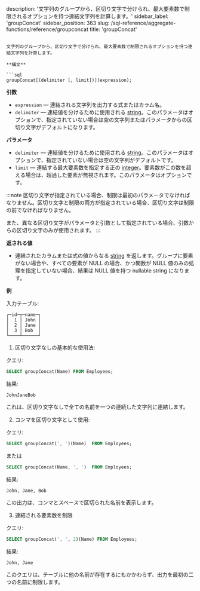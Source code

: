 description: '文字列のグループから、区切り文字で分けられ、最大要素数で制限されるオプションを持つ連結文字列を計算します。'
sidebar_label: 'groupConcat'
sidebar_position: 363
slug: /sql-reference/aggregate-functions/reference/groupconcat
title: 'groupConcat'
```

文字列のグループから、区切り文字で分けられ、最大要素数で制限されるオプションを持つ連結文字列を計算します。

**構文**

```sql
groupConcat[(delimiter [, limit])](expression);
```

**引数**

- `expression` — 連結される文字列を出力する式またはカラム名。
- `delimiter` — 連結値を分けるために使用される [string](../../../sql-reference/data-types/string.md)。このパラメータはオプションで、指定されていない場合は空の文字列またはパラメータからの区切り文字がデフォルトになります。

**パラメータ**

- `delimiter` — 連結値を分けるために使用される [string](../../../sql-reference/data-types/string.md)。このパラメータはオプションで、指定されていない場合は空の文字列がデフォルトです。
- `limit` — 連結する最大要素数を指定する正の [integer](../../../sql-reference/data-types/int-uint.md)。要素数がこの数を超える場合は、超過した要素が無視されます。このパラメータはオプションです。

:::note
区切り文字が指定されている場合、制限は最初のパラメータでなければなりません。区切り文字と制限の両方が指定されている場合、区切り文字は制限の前でなければなりません。

また、異なる区切り文字がパラメータと引数として指定されている場合、引数からの区切り文字のみが使用されます。
:::

**返される値**

- 連結されたカラムまたは式の値からなる [string](../../../sql-reference/data-types/string.md) を返します。グループに要素がない場合や、すべての要素が NULL の場合、かつ関数が NULL 値のみの処理を指定していない場合、結果は NULL 値を持つ nullable string になります。

**例**

入力テーブル:

```text
┌─id─┬─name─┐
│  1 │ John │
│  2 │ Jane │
│  3 │ Bob  │
└────┴──────┘
```

1.    区切り文字なしの基本的な使用法:

クエリ:

```sql
SELECT groupConcat(Name) FROM Employees;
```

結果:

```text
JohnJaneBob
```

これは、区切り文字なしで全ての名前を一つの連続した文字列に連結します。


2. コンマを区切り文字として使用:

クエリ:

```sql
SELECT groupConcat(', ')(Name)  FROM Employees;
```

または

```sql
SELECT groupConcat(Name, ', ')  FROM Employees;
```

結果:

```text
John, Jane, Bob
```

この出力は、コンマとスペースで区切られた名前を表示します。


3. 連結される要素数を制限

クエリ:

```sql
SELECT groupConcat(', ', 2)(Name) FROM Employees;
```

結果:

```text
John, Jane
```

このクエリは、テーブルに他の名前が存在するにもかかわらず、出力を最初の二つの名前に制限します。
